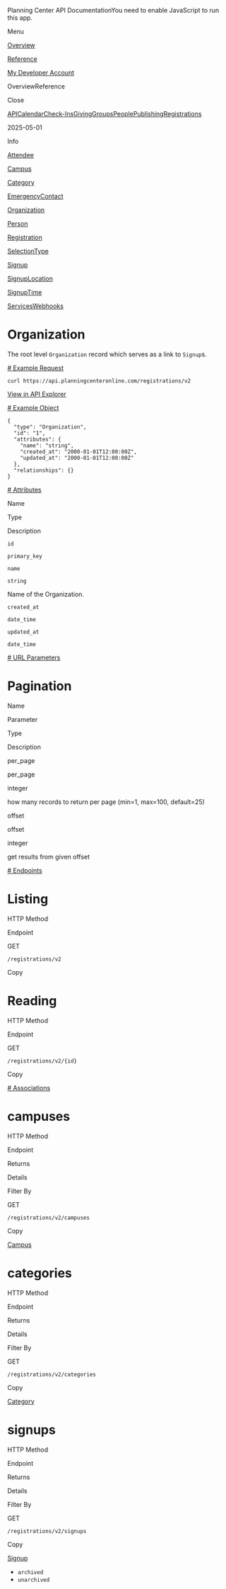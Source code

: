 Planning Center API DocumentationYou need to enable JavaScript to run this app.

Menu

[Overview](#/overview/)

[Reference](organization.md)

[My Developer Account](https://api.planningcenteronline.com/oauth/applications)

OverviewReference

Close

[API](#/apps/api)[Calendar](#/apps/calendar)[Check-Ins](#/apps/check-ins)[Giving](#/apps/giving)[Groups](#/apps/groups)[People](#/apps/people)[Publishing](#/apps/publishing)[Registrations](#/apps/registrations)

2025-05-01

Info

[Attendee](attendee.md)

[Campus](campus.md)

[Category](category.md)

[EmergencyContact](emergency_contact.md)

[Organization](organization.md)

[Person](person.md)

[Registration](registration.md)

[SelectionType](selection_type.md)

[Signup](signup.md)

[SignupLocation](signup_location.md)

[SignupTime](signup_time.md)

[Services](#/apps/services)[Webhooks](#/apps/webhooks)

# Organization

The root level `Organization` record which serves as a link to `Signup`s.

[# Example Request](#/apps/registrations/2025-05-01/vertices/organization#example-request)

```
curl https://api.planningcenteronline.com/registrations/v2
```

[View in API Explorer](https://api.planningcenteronline.com/explorer/registrations/v2)

[# Example Object](#/apps/registrations/2025-05-01/vertices/organization#example-object)

```
{
  "type": "Organization",
  "id": "1",
  "attributes": {
    "name": "string",
    "created_at": "2000-01-01T12:00:00Z",
    "updated_at": "2000-01-01T12:00:00Z"
  },
  "relationships": {}
}
```

[# Attributes](#/apps/registrations/2025-05-01/vertices/organization#attributes)

Name

Type

Description

`id`

`primary_key`

`name`

`string`

Name of the Organization.

`created_at`

`date_time`

`updated_at`

`date_time`

[# URL Parameters](#/apps/registrations/2025-05-01/vertices/organization#url-parameters)

# Pagination

Name

Parameter

Type

Description

per\_page

per\_page

integer

how many records to return per page (min=1, max=100, default=25)

offset

offset

integer

get results from given offset

[# Endpoints](#/apps/registrations/2025-05-01/vertices/organization#endpoints)

# Listing

HTTP Method

Endpoint

GET

`/registrations/v2`

Copy

# Reading

HTTP Method

Endpoint

GET

`/registrations/v2/{id}`

Copy

[# Associations](#/apps/registrations/2025-05-01/vertices/organization#associations)

# campuses

HTTP Method

Endpoint

Returns

Details

Filter By

GET

`/registrations/v2/campuses`

Copy

[Campus](campus.md)

# categories

HTTP Method

Endpoint

Returns

Details

Filter By

GET

`/registrations/v2/categories`

Copy

[Category](category.md)

# signups

HTTP Method

Endpoint

Returns

Details

Filter By

GET

`/registrations/v2/signups`

Copy

[Signup](signup.md)

* `archived`
* `unarchived`
